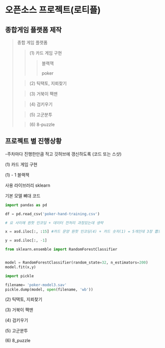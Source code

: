# 오픈소스 프로젝트(로티플)

## 종합게임 플랫폼  제작


> 종합 게임 플랫폼
> > (1) 카드 게임 구현
> >> 블랙잭
> >>
> >> poker
> 
> > (2) 틱택토, 지뢰찾기
>
> > (3) 거북이 팩맨
>
> > (4) 검키우기
>
> > (5) 고군분투
>
> > (6) 8-puzzle

## 프로젝트 별 진행상황

-주차마다 진행한만큼 적고 깃허브에 갱신하도록 (코드 또는 스샷)

(1) 카드 게임 구현

(1) - 1 블랙잭

사용 라이브러리 sklearn

기본 모델 뼈대 코드
```py
import pandas as pd

df = pd.read_csv('poker-hand-training.csv')

# 요 사이에 원핫 인코딩 + 데이터 전처리 과정있는데 생략

x = asd.iloc[:, :15] #카드 문양 원핫 인코딩(4) + 카드 숫자(1) = 5개인데 3장 뽑으니까 15개

y = asd.iloc[:, -1]

from sklearn.ensemble import RandomForestClassifier


model = RandomForestClassifier(random_state=32, n_estimators=200)
model.fit(x,y)

import pickle

filename= 'poker-model3.sav'
pickle.dump(model, open(filename, 'wb'))
```
(2) 틱택토, 지뢰찾기

(3) 거북이 팩맨

(4) 검키우기

(5) 고군분투

(6) 8_puzzle
